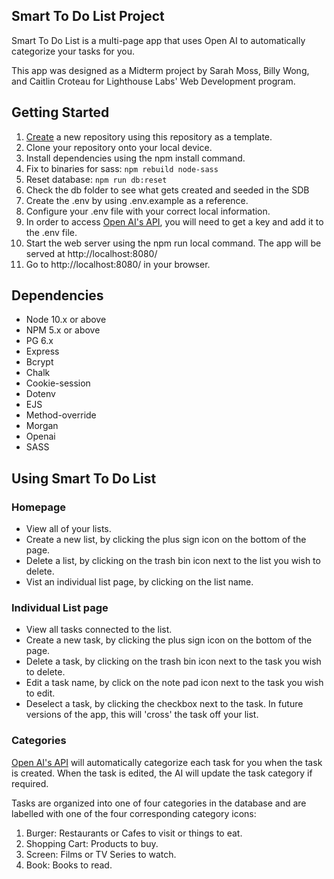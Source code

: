 ## Smart To Do List Project

Smart To Do List is a multi-page app that uses Open AI to automatically categorize your tasks for you.

This app was designed as a Midterm project by Sarah Moss, Billy Wong, and Caitlin Croteau for Lighthouse Labs' Web Development program.

## Getting Started

1. [Create](https://docs.github.com/en/repositories/creating-and-managing-repositories/creating-a-repository-from-a-template) a new repository using this repository as a template.
2. Clone your repository onto your local device.
3. Install dependencies using the npm install command.
4. Fix to binaries for sass: `npm rebuild node-sass`
5. Reset database: `npm run db:reset`
6. Check the db folder to see what gets created and seeded in the SDB
7. Create the .env by using .env.example as a reference.
8. Configure your .env file with your correct local information.
9. In order to access [Open AI's API](https://openai.com/api/), you will need to get a key and add it to the .env file.
10. Start the web server using the npm run local command. The app will be served at http://localhost:8080/
11. Go to http://localhost:8080/ in your browser.

## Dependencies

* Node 10.x or above
* NPM 5.x or above
* PG 6.x
* Express
* Bcrypt
* Chalk
* Cookie-session
* Dotenv 
* EJS
* Method-override
* Morgan
* Openai
* SASS

## Using Smart To Do List

### Homepage

* View all of your lists.
* Create a new list, by clicking the plus sign icon on the bottom of the page.
* Delete a list, by clicking on the trash bin icon next to the list you wish to delete.
* Vist an individual list page, by clicking on the list name.

### Individual List page

* View all tasks connected to the list.
* Create a new task, by clicking the plus sign icon on the bottom of the page.
* Delete a task, by clicking on the trash bin icon next to the task you wish to delete.
* Edit a task name, by click on the note pad icon next to the task you wish to edit.
* Deselect a task, by clicking the checkbox next to the task. In future versions of the app, this will 'cross' the task off your list.

### Categories

[Open AI's API](https://openai.com/api/) will automatically categorize each task for you when the task is created. When the task is edited, the AI will update the task category if required.

Tasks are organized into one of four categories in the database and are labelled with one of the four corresponding category icons: 

1. Burger: Restaurants or Cafes to visit or things to eat.
2. Shopping Cart: Products to buy.
3. Screen: Films or TV Series to watch.
4. Book: Books to read.

